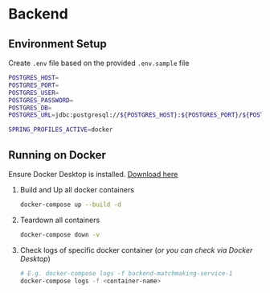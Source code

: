 # Backend

## Environment Setup
Create `.env` file based on the provided `.env.sample` file
```sh
POSTGRES_HOST=
POSTGRES_PORT=
POSTGRES_USER=
POSTGRES_PASSWORD=
POSTGRES_DB=
POSTGRES_URL=jdbc:postgresql://${POSTGRES_HOST}:${POSTGRES_PORT}/${POSTGRES_DB}

SPRING_PROFILES_ACTIVE=docker
```

## Running on Docker
Ensure Docker Desktop is installed. [<u>Download here</u>](https://www.docker.com/products/docker-desktop/)

1. Build and Up all docker containers
    ```sh
    docker-compose up --build -d
    ```
2. Teardown all containers
    ```sh
   docker-compose down -v
    ```
3. Check logs of specific docker container (_or you can check via Docker Desktop_)
    ```sh
   # E.g. docker-compose logs -f backend-matchmaking-service-1
   docker-compose logs -f <container-name>
    ```
